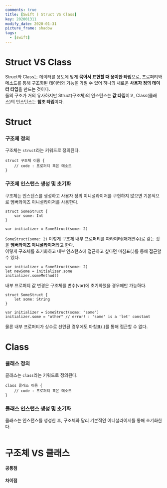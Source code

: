 ```yaml
---
comments: true
title: [Swift ) Struct VS Class]
key: 202001311
modify_date: 2020-01-31
picture_frame: shadow
tags:
  - [swift]
---
```

 
# Struct VS Class
 
Struct와 Class는 데이터를 용도에 맞게 **묶어서 표현할 때 용이한 타입**으로, 프로퍼티와 메소드를 통해 구조화된 데이터와 기능을 가질 수 있어 하나의 새로운 **사용자 정의 데이터 타입**을 만드는 것이다.   
둘의 구조가 거의 유사하지만 Struct(구조체)의 인스턴스는 **값 타입**이고, Class(클래스)의 인스턴스는 **참조 타입**이다.   
 
# Struct
 
### 구조체 정의
 
구조체는 `struct`라는 키워드로 정의된다.
```
struct 구조체 이름 {
    // code : 프로퍼티 혹은 메소드
}
```
 
### 구조체 인스턴스 생성 및 초기화
 
구조체는 인스턴스를 생성하고 사용자 정의 이니셜라이저를 구현하지 않으면 기본적으로 멤버와이즈 이니셜라이저를 사용한다.
```
struct SomeStruct {
    var some: Int
}
 
var initializer = SomeStruct(some: 2)
```
`SomeStruct(some: 2)` 이렇게 구조체 내부 프로퍼티를 파라미터(매개변수)로 갖는 것을 **멤버와이즈 이니셜라이저**라고 한다.   
이렇게 구조체를 초기화하고 내부 인스턴스에 접근하고 싶다면 마침표(.)를 통해 접근할 수 있다.
```
var initializer = SomeStruct(some: 2)
let newSome = initializer.some
initializer.someMethod()
```
내부 프로퍼티 값 변경은 구조체를 변수(var)에 초기화했을 경우에만 가능하다.
```
struct SomeStruct {
    let some: String
}
 
var initializer = SomeStruct(some: "some")
initializer.some = "other" // error! : 'some' is a 'let' constant
```
물론 내부 프로퍼티가 상수로 선언된 경우에도 마침표(.)를 통해 접근할 수 없다.
 
# Class
 
### 클래스 정의
 
클래스는 `class`라는 키워드로 정의된다.
```
class 클래스 이름 {
    // code : 프로퍼티 혹은 메소드
}
```
 
### 클래스 인스턴스 생성 및 초기화
 
클래스는 인스턴스를 생성한 후, 구조체와 달리 기본적인 이니셜라이저를 통해 초기화한다.
```

```
 
# 구조체 VS 클래스

#### 공통점

#### 차이점
